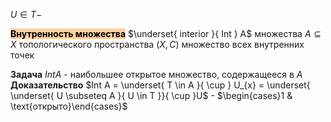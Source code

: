 $U\in T-$


<mark style="background: #FFB86CA6;">**Внутренность множества**</mark>
	$\underset{ interior }{ Int } A$ множества $A \subseteq X$ топологического пространства $\left( X, C \right)$
	множество всех внутренних точек

**Задача**
	$Int A$ - наибольшее открытое множество, содержащееся в $A$
**Доказательство**
	$Int A = \underset{ T \in A }{ \cup } U_{x} = \underset{ \underset{ U \subseteq A }{ U \in T  }}{ \cup }U$ - $\begin{cases}1 & \text{открыто}\end{cases}$
